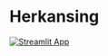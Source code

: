 # Herkansing

[![Streamlit App](https://static.streamlit.io/badges/streamlit_badge_black_white.svg)]()
